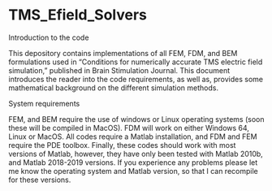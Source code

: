 # TMS_Efield_Solvers
Introduction to the code

This depository contains implementations of all FEM, FDM, and BEM formulations used in “Conditions for numerically accurate TMS electric field simulation,” published in Brain Stimulation Journal. This document introduces the reader into the code requirements, as well as, provides some mathematical background on the different simulation methods.

System requirements

FEM, and BEM require the use of windows or Linux operating systems (soon these will be compiled in MacOS). FDM will work on either Windows 64, Linux or MacOS. All codes require a Matlab installation, and FDM and FEM require the PDE toolbox. Finally, these codes should work with most versions of Matlab, however, they have only been tested with Matlab 2010b, and Matlab 2018-2019 versions. If you experience any problems please let me know the operating system and Matlab version, so that I can recompile for these versions. 

